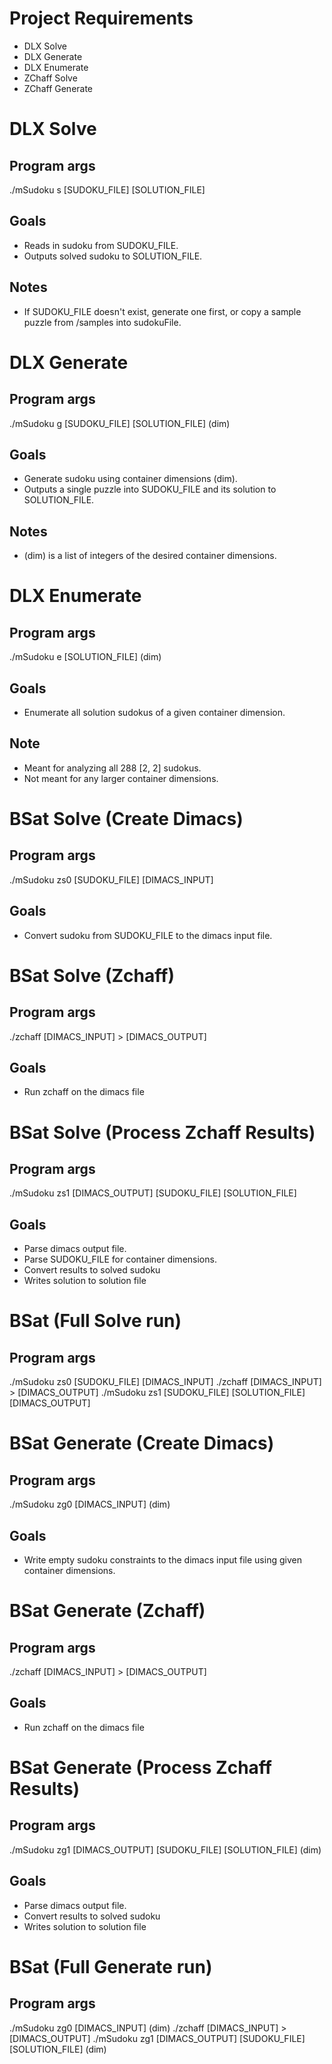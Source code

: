 # Project Requirements

* DLX Solve
* DLX Generate
* DLX Enumerate
* ZChaff Solve
* ZChaff Generate

# DLX Solve

## Program args

./mSudoku s [SUDOKU_FILE] [SOLUTION_FILE]

## Goals

* Reads in sudoku from SUDOKU_FILE.
* Outputs solved sudoku to SOLUTION_FILE.

## Notes

* If SUDOKU_FILE doesn't exist, generate one first, or copy a sample puzzle from /samples into sudokuFile.

# DLX Generate

## Program args

./mSudoku g [SUDOKU_FILE] [SOLUTION_FILE] (dim)

## Goals

* Generate sudoku using container dimensions (dim).
* Outputs a single puzzle into SUDOKU_FILE and its solution to SOLUTION_FILE.

## Notes

* (dim) is a list of integers of the desired container dimensions.

# DLX Enumerate

## Program args

./mSudoku e [SOLUTION_FILE] (dim)

## Goals

* Enumerate all solution sudokus of a given container dimension.

## Note

* Meant for analyzing all 288 [2, 2] sudokus.
* Not meant for any larger container dimensions.

# BSat Solve (Create Dimacs)

## Program args

./mSudoku zs0 [SUDOKU_FILE] [DIMACS_INPUT]

## Goals

* Convert sudoku from SUDOKU_FILE to the dimacs input file.

# BSat Solve (Zchaff)

## Program args

./zchaff [DIMACS_INPUT] > [DIMACS_OUTPUT]

## Goals

* Run zchaff on the dimacs file

# BSat Solve (Process Zchaff Results)

## Program args

./mSudoku zs1 [DIMACS_OUTPUT] [SUDOKU_FILE] [SOLUTION_FILE]

## Goals

* Parse dimacs output file.
* Parse SUDOKU_FILE for container dimensions.
* Convert results to solved sudoku
* Writes solution to solution file

# BSat (Full Solve run)

## Program args

./mSudoku zs0 [SUDOKU_FILE] [DIMACS_INPUT]
./zchaff [DIMACS_INPUT] > [DIMACS_OUTPUT]
./mSudoku zs1 [SUDOKU_FILE] [SOLUTION_FILE] [DIMACS_OUTPUT]

# BSat Generate (Create Dimacs)

## Program args

./mSudoku zg0 [DIMACS_INPUT] (dim)

## Goals

* Write empty sudoku constraints to the dimacs input file using given container dimensions.

# BSat Generate (Zchaff)

## Program args

./zchaff [DIMACS_INPUT] > [DIMACS_OUTPUT]

## Goals

* Run zchaff on the dimacs file

# BSat Generate (Process Zchaff Results)

## Program args

./mSudoku zg1 [DIMACS_OUTPUT] [SUDOKU_FILE] [SOLUTION_FILE] (dim)

## Goals

* Parse dimacs output file.
* Convert results to solved sudoku
* Writes solution to solution file

# BSat (Full Generate run)

## Program args

./mSudoku zg0 [DIMACS_INPUT] (dim)
./zchaff [DIMACS_INPUT] > [DIMACS_OUTPUT]
./mSudoku zg1 [DIMACS_OUTPUT] [SUDOKU_FILE] [SOLUTION_FILE] (dim)